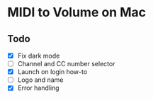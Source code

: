 # MIDI to Volume on Mac

## Todo

- [x] Fix dark mode
- [ ] Channel and CC number selector
- [x] Launch on login how-to
- [ ] Logo and name
- [x] Error handling
